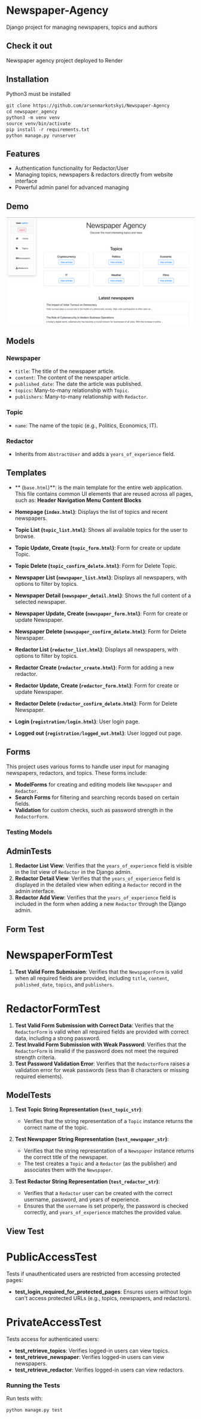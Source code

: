 # Newspaper-Agency

Django project for managing newspapers, topics and authors

## Check it out

Newspaper agency project deployed to Render

## Installation

Python3 must be installed

```shell
git clone https://github.com/arsenmarkotskyi/Newspaper-Agency
cd newspaper_agency
python3 -m venv venv
source venv/bin/activate
pip install -r requirements.txt
python manage.py runserver

```

## Features
* Authentication functionality for Redactor/User
* Managing topics, newspapers & redactors directly from website interface
* Powerful admin panel for advanced managing

## Demo

![[Website Interface]](demo.png)

## Models

### Newspaper
- `title`: The title of the newspaper article.
- `content`: The content of the newspaper article.
- `published_date`: The date the article was published.
- `topics`: Many-to-many relationship with `Topic`.
- `publishers`: Many-to-many relationship with `Redactor`.

### Topic
- `name`: The name of the topic (e.g., Politics, Economics, IT).

### Redactor
- Inherits from `AbstractUser` and adds a `years_of_experience` field.


## Templates
- ** (`base.html`)**: is the main template for the entire web application.
This file contains common UI elements that are reused across all pages, such as:
**Header**
**Navigation Menu**
**Content Blocks**

- **Homepage (`index.html`)**: Displays the list of topics and recent newspapers.
- **Topic List (`topic_list.html`)**: Shows all available topics for the user to browse.
- **Topic Update, Create (`topic_form.html`)**: Form for create or update Topic.
- **Topic Delete (`topic_confirm_delete.html`)**: Form for Delete Topic.
- **Newspaper List (`newspaper_list.html`)**: Displays all newspapers, with options to filter by topics.
- **Newspaper Detail (`newspaper_detail.html`)**: Shows the full content of a selected newspaper.
- **Newspaper Update, Create (`newspaper_form.html`)**: Form for create or update Newspaper.
- **Newspaper Delete (`newspaper_confirm_delete.html`)**: Form for Delete Newspaper.
- **Redactor List (`redactor_list.html`)**: Displays all newspapers, with options to filter by topics.
- **Redactor Create (`redactor_create.html`)**: Form for adding a new redactor.
- **Redactor Update, Create (`redactor_form.html`)**: Form for create or update Newspaper.
- **Redactor Delete (`redactor_confirm_delete.html`)**: Form for Delete Newspaper.
- **Login (`registration/login.html`)**: User login page.
- **Logged out (`registration/logged_out.html`)**: User logged out page.


## Forms

This project uses various forms to handle user input for managing newspapers, redactors, and topics. These forms include:

- **ModelForms** for creating and editing models like `Newspaper` and `Redactor`.
- **Search Forms** for filtering and searching records based on certain fields.
- **Validation** for custom checks, such as password strength in the `RedactorForm`.


### Testing Models

## AdminTests

1. **Redactor List View**: Verifies that the `years_of_experience` field is visible in the list view of `Redactor` in the Django admin.
2. **Redactor Detail View**: Verifies that the `years_of_experience` field is displayed in the detailed view when editing a `Redactor` record in the admin interface.
3. **Redactor Add View**: Verifies that the `years_of_experience` field is included in the form when adding a new `Redactor` through the Django admin.


## Form Test

# NewspaperFormTest

1. **Test Valid Form Submission**: Verifies that the `NewspaperForm` is valid when all required fields are provided, including `title`, `content`, `published_date`, `topics`, and `publishers`.

# RedactorFormTest

1. **Test Valid Form Submission with Correct Data**: Verifies that the `RedactorForm` is valid when all required fields are provided with correct data, including a strong password.
2. **Test Invalid Form Submission with Weak Password**: Verifies that the `RedactorForm` is invalid if the password does not meet the required strength criteria.
3. **Test Password Validation Error**: Verifies that the `RedactorForm` raises a validation error for weak passwords (less than 8 characters or missing required elements).

## ModelTests

1. **Test Topic String Representation (`test_topic_str`)**:
   - Verifies that the string representation of a `Topic` instance returns the correct name of the topic.

2. **Test Newspaper String Representation (`test_newspaper_str`)**:
   - Verifies that the string representation of a `Newspaper` instance returns the correct title of the newspaper.
   - The test creates a `Topic` and a `Redactor` (as the publisher) and associates them with the `Newspaper`.

3. **Test Redactor String Representation (`test_redactor_str`)**:
   - Verifies that a `Redactor` user can be created with the correct username, password, and years of experience.
   - Ensures that the `username` is set properly, the password is checked correctly, and `years_of_experience` matches the provided value.


## View Test

# PublicAccessTest
Tests if unauthenticated users are restricted from accessing protected pages:
- **test_login_required_for_protected_pages**: Ensures users without login can't access protected URLs (e.g., topics, newspapers, and redactors).

# PrivateAccessTest
Tests access for authenticated users:
- **test_retrieve_topics**: Verifies logged-in users can view topics.
- **test_retrieve_newspaper**: Verifies logged-in users can view newspapers.
- **test_retrieve_redactor**: Verifies logged-in users can view redactors.


### Running the Tests
Run tests with:

```bash
python manage.py test
```

